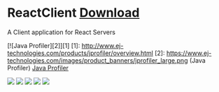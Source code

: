 # ReactClient [Download](https://github.com/cyberpwnn/ReactClient/releases)
A Client application for React Servers

[![Java Profiler][2]][1]
  [1]: http://www.ej-technologies.com/products/jprofiler/overview.html
  [2]: https://www.ej-technologies.com/images/product_banners/jprofiler_large.png (Java Profiler)
[Java Profiler](http://www.ej-technologies.com/products/jprofiler/overview.html)

![](https://raw.githubusercontent.com/cyberpwnn/React/master/images/client/a.png)
![](https://raw.githubusercontent.com/cyberpwnn/React/master/images/client/b.png)
![](https://raw.githubusercontent.com/cyberpwnn/React/master/images/client/c.png)
![](https://raw.githubusercontent.com/cyberpwnn/React/master/images/client/d.png)
![](https://raw.githubusercontent.com/cyberpwnn/React/master/images/client/e.png)
